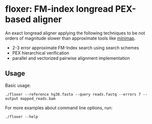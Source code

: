 # floxer: FM-index longread PEX-based aligner 

An exact longread aligner applying the following techniques to be not orders of magnitude slower than approximate tools like [minimap](https://github.com/lh3/minimap2).

* 2-3 error approximate FM-Index search using search schemes
* PEX hierarchical verification
* parallel and vectorized pairwise alignment implementation

## Usage

Basic usage:
```
./floxer --reference hg38.fasta --query reads.fastq --errors 7 --output mapped_reads.bam
```

For more examples about command line options, run:
```
./floxer --help
```
